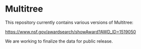 # Multitree

This repository currently contains various versions of Multitree:

https://www.nsf.gov/awardsearch/showAward?AWD_ID=1519050

We are working to finalize the data for public release.
